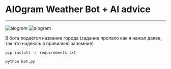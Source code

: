# AIOgram Weather Bot + AI advice

---
![aiogram](https://img.shields.io/badge/python-v3.10-blue.svg?logo=python&logoColor=yellow) ![aiogram](https://img.shields.io/badge/aiogram-v3-blue.svg?logo=telegram) 

В бота подаётся название города
(задание пропало как я нажал далее, так что надеюсь я правильно запомнил)

```pip install -r requirements.txt```

`python bot.py`

